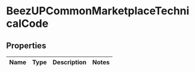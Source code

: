 
# BeezUPCommonMarketplaceTechnicalCode

## Properties
Name | Type | Description | Notes
------------ | ------------- | ------------- | -------------




